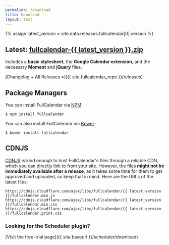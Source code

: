 ```yaml
---
permalink: /download
title: Download
layout: text
---
```


{% assign latest_version = site.data.releases.fullcalendar[0].version %}

<div class='sidenote-layout'>
<div class='sidenote-layout__main' markdown='1'>

<h2>
  Latest:
  <a href='{{ site.fullcalendar_repo }}/releases/download/v{{ latest_version }}/fullcalendar-{{ latest_version }}.zip'
    onclick="ga('send', 'pageview', '/downloads/fullcalendar-{{ latest_version }}.zip')"
    >fullcalendar-{{ latest_version }}.zip</a>
</h2>

Includes a **basic stylesheet**, the **Google Calendar extension**, and the necessary **Moment** and **jQuery** files.

[Changelog + All Releases &raquo;]({{ site.fullcalendar_repo }}/releases)

## Package Managers

You can install FullCalendar via [NPM](https://www.npmjs.com/):

```
$ npm install fullcalendar
```

You can also install FullCalendar via [Bower](https://bower.io/):

```
$ bower install fullcalendar
```

## CDNJS

[CDNJS](http://cdnjs.com/) is kind enough to host FullCalendar's files through a reliable CDN,
which you can directly link to from your site. However, the files **might not be immediately available
after a release**, as it takes some time for them to get approved and uploaded,
so keep that in mind. Here are the URLs of the latest files:

```
https://cdnjs.cloudflare.com/ajax/libs/fullcalendar/{{ latest_version }}/fullcalendar.min.js
https://cdnjs.cloudflare.com/ajax/libs/fullcalendar/{{ latest_version }}/fullcalendar.min.css
https://cdnjs.cloudflare.com/ajax/libs/fullcalendar/{{ latest_version }}/fullcalendar.print.css
```

</div>
<div class='sidenote-layout__sidenote' markdown='1'>

### Looking for the Scheduler plugin?

[Visit the free-trial page]({{ site.baseurl }}/scheduler/download)

</div>
</div>
